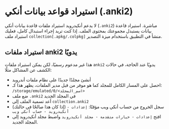 # استيراد قواعد بيانات أنكي (.anki2)

لا يدعم أنكيدرويد استيراد ملفات قاعدة بيانات أنكي (`.anki2`) مباشرة. استيراد قاعدة بيانات يستبدل مجموعتك بمحتوى الملف.
إذا كنت تريد إجراء استبدال كامل، فعليك استيراد ملف `collection[.apkg/.colpkg]` منشأ في التطبيق باستخدام ميزة التصدير.

## استيراد ملفات anki2 يدويًا

هذا غير مدعوم رسميًا، لكن يمكن استيراد ملفات `anki2` يدويًا عند الحاجة، في حالات الكشف عن المشاكل مثلًا:

* أنشئ مجلدًا جديدًا على نظام ملفات أندرويد
* احصل على المسار الكامل للمجلد كما هو موفر من قبل مدير الملفات، يظهر هذا كـ: `/storage/emulated/0/<اسم_المجلد>`
* ضع ملف `.anki2` في المجلد الجديد
* أعد تسمية الملف إلى `collection.anki2`
* (إذا كان هذا صالحًا في حالتك) سجل الخروج من حساب أنكي ويب مؤقتًا: `إعدادات - أنكيدرويد - حساب أنكي ويب`
* افتح `إعدادات - خيارات متقدمة - مجلد أنكيدرويد` واضبط مجلد أنكيدرويد إلى المجلد الجديد.


